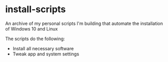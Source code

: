 # install-scripts
An archive of my personal scripts I'm building that automate the installation of Windows 10 and Linux

The scripts do the following:
* Install all necessary software
* Tweak app and system settings
